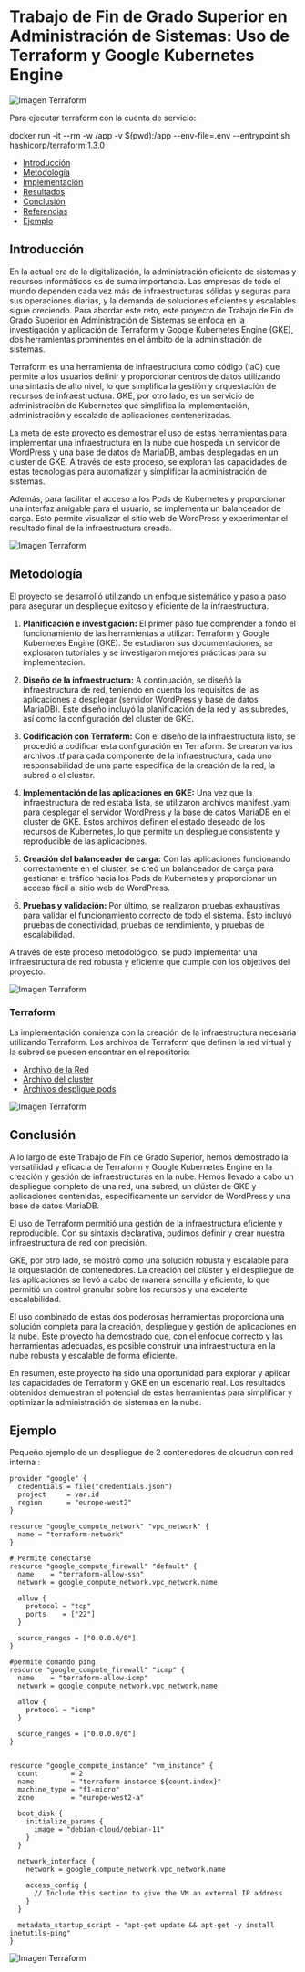 # Trabajo de Fin de Grado Superior en Administración de Sistemas: Uso de Terraform y Google Kubernetes Engine


![Imagen Terraform](./images/1.png)

Para ejecutar terraform con la cuenta de servicio:

docker run -it --rm -w /app -v $(pwd):/app --env-file=.env --entrypoint sh hashicorp/terraform:1.3.0


- [Introducción](#introducción)
- [Metodología](#metodología)
- [Implementación](#implementación)
- [Resultados](#resultados)
- [Conclusión](#conclusión)
- [Referencias](#referencias)
- [Ejemplo](#Ejemplo)

## Introducción

En la actual era de la digitalización, la administración eficiente de sistemas y recursos informáticos es de suma importancia. Las empresas de todo el mundo dependen cada vez más de infraestructuras sólidas y seguras para sus operaciones diarias, y la demanda de soluciones eficientes y escalables sigue creciendo. Para abordar este reto, este proyecto de Trabajo de Fin de Grado Superior en Administración de Sistemas se enfoca en la investigación y aplicación de Terraform y Google Kubernetes Engine (GKE), dos herramientas prominentes en el ámbito de la administración de sistemas.

Terraform es una herramienta de infraestructura como código (IaC) que permite a los usuarios definir y proporcionar centros de datos utilizando una sintaxis de alto nivel, lo que simplifica la gestión y orquestación de recursos de infraestructura. GKE, por otro lado, es un servicio de administración de Kubernetes que simplifica la implementación, administración y escalado de aplicaciones contenerizadas.

La meta de este proyecto es demostrar el uso de estas herramientas para implementar una infraestructura en la nube que hospeda un servidor de WordPress y una base de datos de MariaDB, ambas desplegadas en un cluster de GKE. A través de este proceso, se exploran las capacidades de estas tecnologías para automatizar y simplificar la administración de sistemas.

Además, para facilitar el acceso a los Pods de Kubernetes y proporcionar una interfaz amigable para el usuario, se implementa un balanceador de carga. Esto permite visualizar el sitio web de WordPress y experimentar el resultado final de la infraestructura creada.

![Imagen Terraform](./images/2.png)
## Metodología

El proyecto se desarrolló utilizando un enfoque sistemático y paso a paso para asegurar un despliegue exitoso y eficiente de la infraestructura.

1. **Planificación e investigación:** El primer paso fue comprender a fondo el funcionamiento de las herramientas a utilizar: Terraform y Google Kubernetes Engine (GKE). Se estudiaron sus documentaciones, se exploraron tutoriales y se investigaron mejores prácticas para su implementación. 

2. **Diseño de la infraestructura:** A continuación, se diseñó la infraestructura de red, teniendo en cuenta los requisitos de las aplicaciones a desplegar (servidor WordPress y base de datos MariaDB). Este diseño incluyó la planificación de la red y las subredes, así como la configuración del cluster de GKE.

3. **Codificación con Terraform:** Con el diseño de la infraestructura listo, se procedió a codificar esta configuración en Terraform. Se crearon varios archivos .tf para cada componente de la infraestructura, cada uno responsabilidad de una parte específica de la creación de la red, la subred o el cluster.

4. **Implementación de las aplicaciones en GKE:** Una vez que la infraestructura de red estaba lista, se utilizaron archivos manifest .yaml para desplegar el servidor WordPress y la base de datos MariaDB en el cluster de GKE. Estos archivos definen el estado deseado de los recursos de Kubernetes, lo que permite un despliegue consistente y reproducible de las aplicaciones.

5. **Creación del balanceador de carga:** Con las aplicaciones funcionando correctamente en el cluster, se creó un balanceador de carga para gestionar el tráfico hacia los Pods de Kubernetes y proporcionar un acceso fácil al sitio web de WordPress.

6. **Pruebas y validación:** Por último, se realizaron pruebas exhaustivas para validar el funcionamiento correcto de todo el sistema. Esto incluyó pruebas de conectividad, pruebas de rendimiento, y pruebas de escalabilidad.

A través de este proceso metodológico, se pudo implementar una infraestructura de red robusta y eficiente que cumple con los objetivos del proyecto.

![Imagen Terraform](./images/3.png)
### Terraform

La implementación comienza con la creación de la infraestructura necesaria utilizando Terraform. Los archivos de Terraform que definen la red virtual y la subred se pueden encontrar en el repositorio:

- [Archivo de la Red](/modules/vpc/main.tf)
- [Archivo del cluster](/modules/gke/main.tf)
- [Archivos despligue pods](/modules/manifest/)

![Imagen Terraform](./images/4.png)

## Conclusión

A lo largo de este Trabajo de Fin de Grado Superior, hemos demostrado la versatilidad y eficacia de Terraform y Google Kubernetes Engine en la creación y gestión de infraestructuras en la nube. Hemos llevado a cabo un despliegue completo de una red, una subred, un clúster de GKE y aplicaciones contenidas, específicamente un servidor de WordPress y una base de datos MariaDB.

El uso de Terraform permitió una gestión de la infraestructura eficiente y reproducible. Con su sintaxis declarativa, pudimos definir y crear nuestra infraestructura de red con precisión. 

GKE, por otro lado, se mostró como una solución robusta y escalable para la orquestación de contenedores. La creación del clúster y el despliegue de las aplicaciones se llevó a cabo de manera sencilla y eficiente, lo que permitió un control granular sobre los recursos y una excelente escalabilidad.

El uso combinado de estas dos poderosas herramientas proporciona una solución completa para la creación, despliegue y gestión de aplicaciones en la nube. Este proyecto ha demostrado que, con el enfoque correcto y las herramientas adecuadas, es posible construir una infraestructura en la nube robusta y escalable de forma eficiente.

En resumen, este proyecto ha sido una oportunidad para explorar y aplicar las capacidades de Terraform y GKE en un escenario real. Los resultados obtenidos demuestran el potencial de estas herramientas para simplificar y optimizar la administración de sistemas en la nube. 

## Ejemplo

Pequeño ejemplo de un despliegue de 2 contenedores de cloudrun con red interna :

```
provider "google" {
  credentials = file("credentials.json")
  project     = var.id
  region      = "europe-west2"
}

resource "google_compute_network" "vpc_network" {
  name = "terraform-network"
}

# Permite conectarse 
resource "google_compute_firewall" "default" {
  name    = "terraform-allow-ssh" 
  network = google_compute_network.vpc_network.name

  allow {
    protocol = "tcp"
    ports    = ["22"]
  }

  source_ranges = ["0.0.0.0/0"]
}

#permite comando ping
resource "google_compute_firewall" "icmp" {
  name    = "terraform-allow-icmp"
  network = google_compute_network.vpc_network.name

  allow {
    protocol = "icmp"
  }

  source_ranges = ["0.0.0.0/0"]
}


resource "google_compute_instance" "vm_instance" {
  count        = 2
  name         = "terraform-instance-${count.index}"
  machine_type = "f1-micro"
  zone         = "europe-west2-a"

  boot_disk {
    initialize_params {
      image = "debian-cloud/debian-11"
    }
  }

  network_interface {
    network = google_compute_network.vpc_network.name

    access_config {
      // Include this section to give the VM an external IP address
    }
  }

  metadata_startup_script = "apt-get update && apt-get -y install inetutils-ping"
}
```

![Imagen Terraform](./images/5.png)
